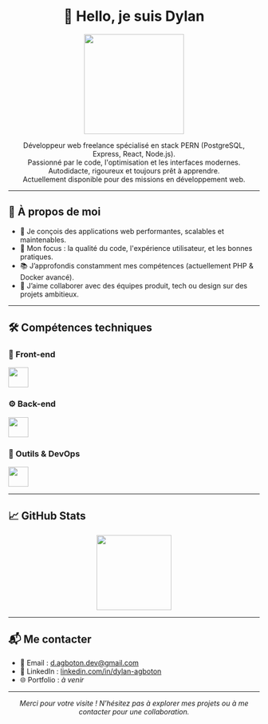 <h1 align="center">👋 Hello, je suis Dylan</h1>

<p align="center">
  <img src="https://media.giphy.com/media/v1.Y2lkPTc5MGI3NjExZzVpOGRlNTBhMG51Zm80anlxbmMwMWRhaWVpbTY0cHNrZHJvNHkzdiZlcD12MV9pbnRlcm5hbF9naWZfYnlfaWQmY3Q9Zw/26ufih8wi8B8cvXt6/giphy.gif" width="200"/>
</p>

<p align="center">
  Développeur web freelance spécialisé en stack PERN (PostgreSQL, Express, React, Node.js).<br>
  Passionné par le code, l'optimisation et les interfaces modernes. Autodidacte, rigoureux et toujours prêt à apprendre.<br>
  Actuellement disponible pour des missions en développement web.  
</p>

---

## 🧠 À propos de moi

- 🔧 Je conçois des applications web performantes, scalables et maintenables.
- 🚀 Mon focus : la qualité du code, l'expérience utilisateur, et les bonnes pratiques.
- 📚 J’approfondis constamment mes compétences (actuellement PHP & Docker avancé).
- 🤝 J’aime collaborer avec des équipes produit, tech ou design sur des projets ambitieux.

---

## 🛠️ Compétences techniques

### 🎨 Front-end
<p align="left">
  <img src="https://skillicons.dev/icons?i=html,css,js,ts,react,redux,sass,bootstrap" height="40"/>
</p>

### ⚙️ Back-end
<p align="left">
  <img src="https://skillicons.dev/icons?i=nodejs,express,postgres,sequelize,mongodb" height="40"/>
</p>

### 🧰 Outils & DevOps
<p align="left">
  <img src="https://skillicons.dev/icons?i=docker,git,github,vscode,linux,firebase,npm,yarn" height="40"/>
</p>

---

## 📈 GitHub Stats

<p align="center">
  <img src="https://github-readme-stats.vercel.app/api/top-langs?username=AtticaWebDev&layout=compact&card_width=320&langs_count=5&theme=dracula&hide_border=false" height="150"/>
</p>

---

## 📬 Me contacter

- 📧 Email : d.agboton.dev@gmail.com  
- 💼 LinkedIn : [linkedin.com/in/dylan-agboton](https://www.linkedin.com/in/dylan-agboton)  
- 🌐 Portfolio : *à venir*

---

<p align="center"><em>Merci pour votre visite ! N'hésitez pas à explorer mes projets ou à me contacter pour une collaboration.</em></p>
